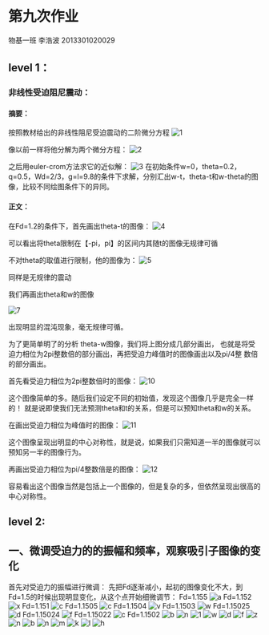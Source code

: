 # 第九次作业
物基一班  李浩波  2013301020029
## level 1：
### 非线性受迫阻尼震动：
#### 摘要：
按照教材给出的非线性阻尼受迫震动的二阶微分方程
![1](http://7xrn0b.com1.z0.glb.clouddn.com/%E5%B1%8F%E5%B9%95%E5%BF%AB%E7%85%A7%202016-04-30%20%E4%B8%8A%E5%8D%8810.01.24.png)

像以前一样将他分解为两个微分方程：
![2](http://7xrn0b.com1.z0.glb.clouddn.com/%E5%B1%8F%E5%B9%95%E5%BF%AB%E7%85%A7%202016-04-30%20%E4%B8%8A%E5%8D%8810.01.15.png)

之后用euler-crom方法求它的近似解：
![3](http://7xrn0b.com1.z0.glb.clouddn.com/%E5%B1%8F%E5%B9%95%E5%BF%AB%E7%85%A7%202016-04-30%20%E4%B8%8A%E5%8D%8810.01.30.png)
 在初始条件w=0，theta=0.2，q=0.5，Wd=2/3，g=l=9.8的条件下求解，分别汇出w-t，theta-t和w-theta的图像，比较不同绘图条件下的异同。
 #### 正文：
 在Fd=1.2的条件下，首先画出theta-t的图像：
 ![4](http://7xrn0b.com1.z0.glb.clouddn.com/figure_1.png)
 
 可以看出将theta限制在【-pi，pi】的区间内其随t的图像无规律可循
 
 不对theta的取值进行限制，他的图像为：
 ![5](http://7xrn0b.com1.z0.glb.clouddn.com/1_2theta_t.png)
 
 同样是无规律的震动
 
 我们再画出theta和w的图像
 
 ![7](http://7xrn0b.com1.z0.glb.clouddn.com/allthetaw.png)
 
 出现明显的混沌现象，毫无规律可循。
 
为了更简单明了的分析 theta-w图像，我们将上图分成几部分画出，
也就是将受迫力相位为2pi整数倍的部分画出，再把受迫力峰值时的图像画出以及pi/4整
数倍的部分画出。

首先看受迫力相位为2pi整数倍时的图像：
![10](http://7xrn0b.com1.z0.glb.clouddn.com/2npi.png)

这个图像简单的多。随后我们设定不同的初始值，发现这个图像几乎是完全一样的！
就是说即使我们无法预测theta和t的关系，但是可以预知theta和w的关系。

在画出受迫力相位为峰值时的图像：
![11](http://7xrn0b.com1.z0.glb.clouddn.com/0_5pi.png)

这个图像呈现出明显的中心对称性，就是说，如果我们只需知道一半的图像就可以预知另一半的图像行为。

再画出受迫力相位为pi/4整数倍是的图像：
![12](http://7xrn0b.com1.z0.glb.clouddn.com/0_25pi.png)

容易看出这个图像当然是包括上一个图像的，但是复杂的多，但依然呈现出很高的中心对称性。
## level 2:
## 一、微调受迫力的的振幅和频率，观察吸引子图像的变化
首先对受迫力的振幅进行微调：
先把Fd逐渐减小，起初的图像变化不大，到Fd=1.5的时候出现明显变化，从这个点开始细微调节：
Fd=1.155
![a](http://7xrn0b.com1.z0.glb.clouddn.com/fd=1-155.png)
Fd=1.152
![x](http://7xrn0b.com1.z0.glb.clouddn.com/fd=1-152.png)
Fd=1.151
![c](http://7xrn0b.com1.z0.glb.clouddn.com/fd=1-151.png)
Fd=1.1505
![c](http://7xrn0b.com1.z0.glb.clouddn.com/fd=1-1505.png)
Fd=1.1504
![v](http://7xrn0b.com1.z0.glb.clouddn.com/fd=1-1504.png)
Fd=1.1503
![w](http://7xrn0b.com1.z0.glb.clouddn.com/fd=1-1504.png)
Fd=1.15025
![d](http://7xrn0b.com1.z0.glb.clouddn.com/fd=1-15025.png)
Fd=1.15024
![f](http://7xrn0b.com1.z0.glb.clouddn.com/fd=1-15024.png)
Fd=1.15022
![c](http://7xrn0b.com1.z0.glb.clouddn.com/fd=1-15022.png)
Fd=1.1502
![b](http://7xrn0b.com1.z0.glb.clouddn.com/fd=1-1502.png)
![n]()
![1]()
![w]()
![d]()
![f]()
![z]()
![n]()
![b]()
![n]()
![m]()
![k]()
![l]()
![h]()
 
 
 
 
 
 
 
